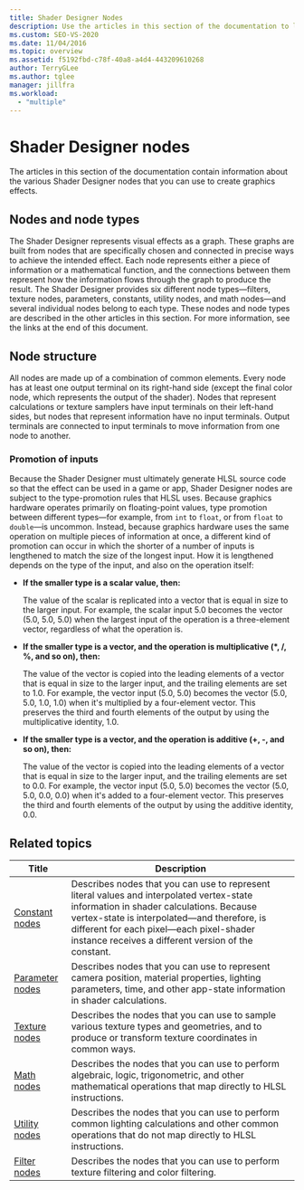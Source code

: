 ```yaml
---
title: Shader Designer Nodes
description: Use the articles in this section of the documentation to learn about the various Shader Designer nodes that you can use to create graphics effects.
ms.custom: SEO-VS-2020
ms.date: 11/04/2016
ms.topic: overview
ms.assetid: f5192fbd-c78f-40a8-a4d4-443209610268
author: TerryGLee
ms.author: tglee
manager: jillfra
ms.workload:
  - "multiple"
---
```

# Shader Designer nodes
The articles in this section of the documentation contain information about the various Shader Designer nodes that you can use to create graphics effects.

## Nodes and node types
The Shader Designer represents visual effects as a graph. These graphs are built from nodes that are specifically chosen and connected in precise ways to achieve the intended effect. Each node represents either a piece of information or a mathematical function, and the connections between them represent how the information flows through the graph to produce the result. The Shader Designer provides six different node types—filters, texture nodes, parameters, constants, utility nodes, and math nodes—and several individual nodes belong to each type. These nodes and node types are described in the other articles in this section. For more information, see the links at the end of this document.

## Node structure
All nodes are made up of a combination of common elements. Every node has at least one output terminal on its right-hand side (except the final color node, which represents the output of the shader). Nodes that represent calculations or texture samplers have input terminals on their left-hand sides, but nodes that represent information have no input terminals. Output terminals are connected to input terminals to move information from one node to another.

### Promotion of inputs
Because the Shader Designer must ultimately generate HLSL source code so that the effect can be used in a game or app, Shader Designer nodes are subject to the type-promotion rules that HLSL uses. Because graphics hardware operates primarily on floating-point values, type promotion between different types—for example, from `int` to `float`, or from `float` to `double`—is uncommon. Instead, because graphics hardware uses the same operation on multiple pieces of information at once, a different kind of promotion can occur in which the shorter of a number of inputs is lengthened to match the size of the longest input. How it is lengthened depends on the type of the input, and also on the operation itself:

- **If the smaller type is a scalar value, then:**

     The value of the scalar is replicated into a vector that is equal in size to the larger input. For example, the scalar input 5.0 becomes the vector (5.0, 5.0, 5.0) when the largest input of the operation is a three-element vector, regardless of what the operation is.

- **If the smaller type is a vector, and the operation is multiplicative (\*, /, %, and so on), then:**

     The value of the vector is copied into the leading elements of a vector that is equal in size to the larger input, and the trailing elements are set to 1.0. For example, the vector input (5.0, 5.0) becomes the vector (5.0, 5.0, 1.0, 1.0) when it's multiplied by a four-element vector. This preserves the third and fourth elements of the output by using the multiplicative identity, 1.0.

- **If the smaller type is a vector, and the operation is additive (+, -, and so on), then:**

     The value of the vector is copied into the leading elements of a vector that is equal in size to the larger input, and the trailing elements are set to 0.0. For example, the vector input (5.0, 5.0) becomes the vector (5.0, 5.0, 0.0, 0.0) when it's added to a four-element vector. This preserves the third and fourth elements of the output by using the additive identity, 0.0.

## Related topics

|Title|Description|
|-----------|-----------------|
|[Constant nodes](../designers/constant-nodes.md)|Describes nodes that you can use to represent literal values and interpolated vertex-state information in shader calculations. Because vertex-state is interpolated—and therefore, is different for each pixel—each pixel-shader instance receives a different version of the constant.|
|[Parameter nodes](../designers/parameter-nodes.md)|Describes nodes that you can use to represent camera position, material properties, lighting parameters, time, and other app-state information in shader calculations.|
|[Texture nodes](../designers/texture-nodes.md)|Describes the nodes that you can use to sample various texture types and geometries, and to produce or transform texture coordinates in common ways.|
|[Math nodes](../designers/math-nodes.md)|Describes the nodes that you can use to perform algebraic, logic, trigonometric, and other mathematical operations that map directly to HLSL instructions.|
|[Utility nodes](../designers/utility-nodes.md)|Describes the nodes that you can use to perform common lighting calculations and other common operations that do not map directly to HLSL instructions.|
|[Filter nodes](../designers/filter-nodes.md)|Describes the nodes that you can use to perform texture filtering and color filtering.|
